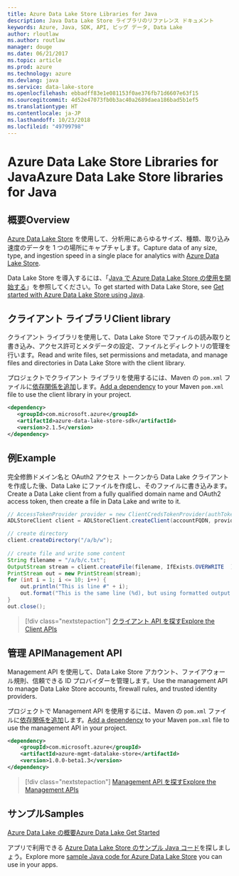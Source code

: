 ```yaml
---
title: Azure Data Lake Store Libraries for Java
description: Java Data Lake Store ライブラリのリファレンス ドキュメント
keywords: Azure, Java, SDK, API, ビッグ データ, Data Lake
author: rloutlaw
ms.author: routlaw
manager: douge
ms.date: 06/21/2017
ms.topic: article
ms.prod: azure
ms.technology: azure
ms.devlang: java
ms.service: data-lake-store
ms.openlocfilehash: ebbadff83e1e081153f0ae376fb71d6607e63f15
ms.sourcegitcommit: 4d52e47073fb0b3ac40a2689daea186bad5b1ef5
ms.translationtype: HT
ms.contentlocale: ja-JP
ms.lasthandoff: 10/23/2018
ms.locfileid: "49799798"
---
```

# <a name="azure-data-lake-store-libraries-for-java"></a><span data-ttu-id="26789-104">Azure Data Lake Store Libraries for Java</span><span class="sxs-lookup"><span data-stu-id="26789-104">Azure Data Lake Store libraries for Java</span></span>

## <a name="overview"></a><span data-ttu-id="26789-105">概要</span><span class="sxs-lookup"><span data-stu-id="26789-105">Overview</span></span>

<span data-ttu-id="26789-106">[Azure Data Lake Store](/azure/data-lake-store/data-lake-store-overview) を使用して、分析用にあらゆるサイズ、種類、取り込み速度のデータを 1 つの場所にキャプチャします。</span><span class="sxs-lookup"><span data-stu-id="26789-106">Capture data of any size, type, and ingestion speed in a single place for analytics with [Azure Data Lake Store](/azure/data-lake-store/data-lake-store-overview).</span></span>

<span data-ttu-id="26789-107">Data Lake Store を導入するには、「[Java で Azure Data Lake Store の使用を開始する](/azure/data-lake-store/data-lake-store-get-started-java-sdk)」を参照してください。</span><span class="sxs-lookup"><span data-stu-id="26789-107">To get started with Data Lake Store, see [Get started with Azure Data Lake Store using Java](/azure/data-lake-store/data-lake-store-get-started-java-sdk).</span></span>


## <a name="client-library"></a><span data-ttu-id="26789-108">クライアント ライブラリ</span><span class="sxs-lookup"><span data-stu-id="26789-108">Client library</span></span>

<span data-ttu-id="26789-109">クライアント ライブラリを使用して、Data Lake Store でファイルの読み取りと書き込み、アクセス許可とメタデータの設定、ファイルとディレクトリの管理を行います。</span><span class="sxs-lookup"><span data-stu-id="26789-109">Read and write files, set permissions and metadata, and manage files and directories in Data Lake Store with the client library.</span></span>

<span data-ttu-id="26789-110">プロジェクトでクライアント ライブラリを使用するには、Maven の `pom.xml` ファイルに[依存関係を追加](https://maven.apache.org/guides/getting-started/index.html#How_do_I_use_external_dependencies)します。</span><span class="sxs-lookup"><span data-stu-id="26789-110">[Add a dependency](https://maven.apache.org/guides/getting-started/index.html#How_do_I_use_external_dependencies) to your Maven `pom.xml` file to use the client library in your project.</span></span>

```XML
<dependency>
   <groupId>com.microsoft.azure</groupId>
   <artifactId>azure-data-lake-store-sdk</artifactId>
   <version>2.1.5</version>
</dependency>
```   

## <a name="example"></a><span data-ttu-id="26789-111">例</span><span class="sxs-lookup"><span data-stu-id="26789-111">Example</span></span>

<span data-ttu-id="26789-112">完全修飾ドメイン名と OAuth2 アクセス トークンから Data Lake クライアントを作成した後、Data Lake にファイルを作成し、そのファイルに書き込みます。</span><span class="sxs-lookup"><span data-stu-id="26789-112">Create a Data Lake client from a fully qualified domain name and OAuth2 access token, then create a file in Data Lake and write to it.</span></span>

```java
// AccessTokenProvider provider = new ClientCredsTokenProvider(authTokenEndpoint, clientId, clientKey);
ADLStoreClient client = ADLStoreClient.createClient(accountFQDN, provider);

// create directory
client.createDirectory("/a/b/w");
        
// create file and write some content
String filename = "/a/b/c.txt";
OutputStream stream = client.createFile(filename, IfExists.OVERWRITE  );
PrintStream out = new PrintStream(stream);
for (int i = 1; i <= 10; i++) {
    out.println("This is line #" + i);
    out.format("This is the same line (%d), but using formatted output. %n", i);
}
out.close();
```

> [!div class="nextstepaction"]
> [<span data-ttu-id="26789-113">クライアント API を探す</span><span class="sxs-lookup"><span data-stu-id="26789-113">Explore the Client APIs</span></span>](/java/api/overview/azure/datalakestore/client)


## <a name="management-api"></a><span data-ttu-id="26789-114">管理 API</span><span class="sxs-lookup"><span data-stu-id="26789-114">Management API</span></span>

<span data-ttu-id="26789-115">Management API を使用して、Data Lake Store アカウント、ファイアウォール規則、信頼できる ID プロバイダーを管理します。</span><span class="sxs-lookup"><span data-stu-id="26789-115">Use the management API to manage Data Lake Store accounts, firewall rules, and trusted identity providers.</span></span>

<span data-ttu-id="26789-116">プロジェクトで Management API を使用するには、Maven の `pom.xml` ファイルに[依存関係を追加](https://maven.apache.org/guides/getting-started/index.html#How_do_I_use_external_dependencies)します。</span><span class="sxs-lookup"><span data-stu-id="26789-116">[Add a dependency](https://maven.apache.org/guides/getting-started/index.html#How_do_I_use_external_dependencies) to your Maven `pom.xml` file to use the management API in your project.</span></span>


```XML
<dependency>
    <groupId>com.microsoft.azure</groupId>
    <artifactId>azure-mgmt-datalake-store</artifactId>
    <version>1.0.0-beta1.3</version>
</dependency>
```

> [!div class="nextstepaction"]
> [<span data-ttu-id="26789-117">Management API を探す</span><span class="sxs-lookup"><span data-stu-id="26789-117">Explore the Management APIs</span></span>](/java/api/overview/azure/datalakestore/management)

## <a name="samples"></a><span data-ttu-id="26789-118">サンプル</span><span class="sxs-lookup"><span data-stu-id="26789-118">Samples</span></span>

<span data-ttu-id="26789-119">[Azure Data Lake の概要][1]</span><span class="sxs-lookup"><span data-stu-id="26789-119">[Azure Data Lake Get Started][1]</span></span> 

[1]: https://github.com/Azure-Samples/data-lake-store-java-upload-download-get-started

<span data-ttu-id="26789-120">アプリで利用できる [Azure Data Lake Store のサンプル Java コード](https://azure.microsoft.com/resources/samples/?platform=java&term=lake)を探しましょう。</span><span class="sxs-lookup"><span data-stu-id="26789-120">Explore more [sample Java code for Azure Data Lake Store](https://azure.microsoft.com/resources/samples/?platform=java&term=lake) you can use in your apps.</span></span>

